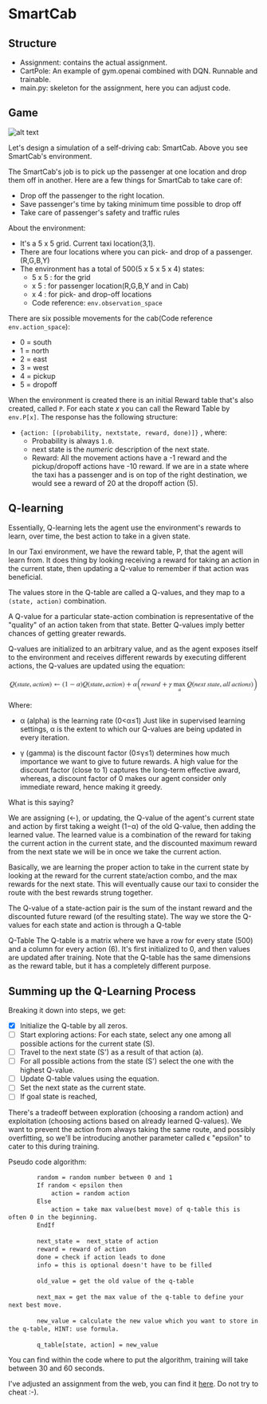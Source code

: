 # SmartCab

## Structure
+ Assignment: contains the actual assignment. 
+ CartPole: An example of gym.openai combined with DQN. Runnable and trainable.
+ main.py: skeleton for the assignment, here you can adjust code. 

## Game
![alt text](https://storage.googleapis.com/lds-media/images/Reinforcement_Learning_Taxi_Env.width-1200.png)

Let's design a simulation of a self-driving cab: SmartCab. Above you see SmartCab's environment.

The SmartCab's job is to pick up the passenger at one location and drop them off in another. 
Here are a few things for SmartCab to take care of:
+ Drop off the passenger to the right location.
+ Save passenger's time by taking minimum time possible to drop off
+ Take care of passenger's safety and traffic rules

About the environment:
+ It's a 5 x 5 grid. Current taxi location(3,1). 
+ There are four locations where you can pick- and drop of a passenger. (R,G,B,Y)
+ The environment has a total of 500(5 x 5 x 5 x 4) states: 
    - 5 x 5 : for the grid
    - x 5 : for passenger location(R,G,B,Y and in Cab)
    - x 4 : for pick- and drop-off locations
    - Code reference: ``env.observation_space``
    
There are six possible movements for the cab(Code reference ``env.action_space``): 
+ 0 = south
+ 1 = north
+ 2 = east
+ 3 = west
+ 4 = pickup
+ 5 = dropoff

When the environment is created there is an initial Reward table that's also created, called `P`. 
For each state *x* you can call the Reward Table by ``env.P[x]``. The response has the following structure: 
 - ``{action: [(probability, nextstate, reward, done)]}`` , where:  
    + Probability is always ``1.0``. 
    + next state is the *numeric* description of the next state. 
    + Reward: 
    All the movement actions have a -1 reward and the pickup/dropoff actions have -10 reward. 
    If we are in a state where the taxi has a passenger and is on top of the right destination, 
    we would see a reward of 20 at the dropoff action (5).
    
    
## Q-learning
Essentially, Q-learning lets the agent use the environment's rewards to learn, over time, 
the best action to take in a given state.

In our Taxi environment, we have the reward table, P, that the agent will learn from. 
It does thing by looking receiving a reward for taking an action in the current state, 
then updating a Q-value to remember if that action was beneficial.

The values store in the Q-table are called a Q-values, and they map to a ``(state, action)`` combination.

A Q-value for a particular state-action combination is representative of the "quality" of an action taken from that state. 
Better Q-values imply better chances of getting greater rewards.

Q-values are initialized to an arbitrary value, and as the agent exposes itself to the environment and receives different rewards by executing different actions, 
the Q-values are updated using the equation:

![alt text](./assignment/formula.png)

Where:

- α (alpha) is the learning rate (0<α≤1) 
Just like in supervised learning settings, α is the extent to which our Q-values are being updated in every iteration.


- γ (gamma) is the discount factor (0≤γ≤1) 
determines how much importance we want to give to future rewards. 
A high value for the discount factor (close to 1) captures the long-term effective award, whereas, 
a discount factor of 0 makes our agent consider only immediate reward, hence making it greedy.

What is this saying?

We are assigning (←), or updating, the Q-value of the agent's current state and action by first taking a weight (1−α) 
of the old Q-value, then adding the learned value. 
The learned value is a combination of the reward for taking the current action in the current state, 
and the discounted maximum reward from the next state we will be in once we take the current action.

Basically, we are learning the proper action to take in the current state by looking at the reward for the current state/action combo,
 and the max rewards for the next state. 
 This will eventually cause our taxi to consider the route with the best rewards strung together.

The Q-value of a state-action pair is the sum of the instant reward and the discounted future reward (of the resulting state). 
The way we store the Q-values for each state and action is through a Q-table

Q-Table
The Q-table is a matrix where we have a row for every state (500) and a column for every action (6). 
It's first initialized to 0, and then values are updated after training. 
Note that the Q-table has the same dimensions as the reward table, but it has a completely different purpose.

## Summing up the Q-Learning Process
Breaking it down into steps, we get: 

- [x] Initialize the Q-table by all zeros. 
- [ ] Start exploring actions: For each state, select any one among all possible actions for the current state (S).
- [ ] Travel to the next state (S') as a result of that action (a).
- [ ] For all possible actions from the state (S') select the one with the highest Q-value.
- [ ] Update Q-table values using the equation.
- [ ] Set the next state as the current state.
- [ ] If goal state is reached, 

There's a tradeoff between exploration (choosing a random action) and exploitation (choosing actions based on already learned Q-values).
We want to prevent the action from always taking the same route, and possibly overfitting, 
so we'll be introducing another parameter called ϵ "epsilon" to cater to this during training.

Pseudo code algorithm: 

````
        random = random number between 0 and 1
        If random < epsilon then 
            action = random action
        Else
            action = take max value(best move) of q-table this is often 0 in the beginning.
        EndIf

        next_state =  next_state of action
        reward = reward of action
        done = check if action leads to done
        info = this is optional doesn't have to be filled
        
        old_value = get the old value of the q-table

        next_max = get the max value of the q-table to define your next best move. 
        
        new_value = calculate the new value which you want to store in the q-table, HINT: use formula. 
        
        q_table[state, action] = new_value
````

You can find within the code where to put the algorithm, training will take between 30 and 60 seconds. 

I've adjusted an assignment from the web, you can find it [here](https://www.learndatasci.com/tutorials/reinforcement-q-learning-scratch-python-openai-gym/). Do not try to cheat :-). 
